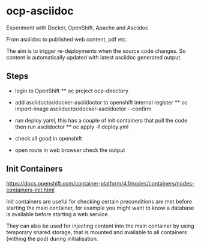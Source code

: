 # ocp-asciidoc
Experiment with Docker, OpenShift, Apache and Asciidoc 

From asciidoc to published web content, pdf etc.

The aim is to trigger re-deployments when the source code changes. So content is automatically updated with latest asciidoc generated output.

## Steps

* login to OpenShift
** oc project ocp-directory

* add asciidoctor/docker-asciidoctor to openshift internal register
** oc import-image asciidoctor/docker-asciidoctor --confirm

* run deploy yaml, this has a couple of init containers that pull the code then run asciidoctor
** oc apply -f deploy.yml 

* check all good in openshift

* open route in web browser check the output


## Init Containers

https://docs.openshift.com/container-platform/4.1/nodes/containers/nodes-containers-init.html

Init containers are useful for checking certain preconditions are met before starting the main container, for example you might want to know a database is available before starting a web service. 

They can also be used for injecting content into the main container by using temporary shared storage, that is mounted and available to all containers (withing the pod) during initialisation.